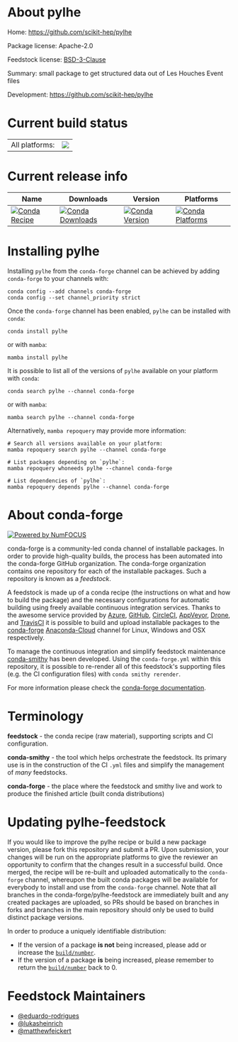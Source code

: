About pylhe
===========

Home: https://github.com/scikit-hep/pylhe

Package license: Apache-2.0

Feedstock license: [BSD-3-Clause](https://github.com/conda-forge/pylhe-feedstock/blob/main/LICENSE.txt)

Summary: small package to get structured data out of Les Houches Event files

Development: https://github.com/scikit-hep/pylhe

Current build status
====================


<table><tr><td>All platforms:</td>
    <td>
      <a href="https://dev.azure.com/conda-forge/feedstock-builds/_build/latest?definitionId=17302&branchName=main">
        <img src="https://dev.azure.com/conda-forge/feedstock-builds/_apis/build/status/pylhe-feedstock?branchName=main">
      </a>
    </td>
  </tr>
</table>

Current release info
====================

| Name | Downloads | Version | Platforms |
| --- | --- | --- | --- |
| [![Conda Recipe](https://img.shields.io/badge/recipe-pylhe-green.svg)](https://anaconda.org/conda-forge/pylhe) | [![Conda Downloads](https://img.shields.io/conda/dn/conda-forge/pylhe.svg)](https://anaconda.org/conda-forge/pylhe) | [![Conda Version](https://img.shields.io/conda/vn/conda-forge/pylhe.svg)](https://anaconda.org/conda-forge/pylhe) | [![Conda Platforms](https://img.shields.io/conda/pn/conda-forge/pylhe.svg)](https://anaconda.org/conda-forge/pylhe) |

Installing pylhe
================

Installing `pylhe` from the `conda-forge` channel can be achieved by adding `conda-forge` to your channels with:

```
conda config --add channels conda-forge
conda config --set channel_priority strict
```

Once the `conda-forge` channel has been enabled, `pylhe` can be installed with `conda`:

```
conda install pylhe
```

or with `mamba`:

```
mamba install pylhe
```

It is possible to list all of the versions of `pylhe` available on your platform with `conda`:

```
conda search pylhe --channel conda-forge
```

or with `mamba`:

```
mamba search pylhe --channel conda-forge
```

Alternatively, `mamba repoquery` may provide more information:

```
# Search all versions available on your platform:
mamba repoquery search pylhe --channel conda-forge

# List packages depending on `pylhe`:
mamba repoquery whoneeds pylhe --channel conda-forge

# List dependencies of `pylhe`:
mamba repoquery depends pylhe --channel conda-forge
```


About conda-forge
=================

[![Powered by
NumFOCUS](https://img.shields.io/badge/powered%20by-NumFOCUS-orange.svg?style=flat&colorA=E1523D&colorB=007D8A)](https://numfocus.org)

conda-forge is a community-led conda channel of installable packages.
In order to provide high-quality builds, the process has been automated into the
conda-forge GitHub organization. The conda-forge organization contains one repository
for each of the installable packages. Such a repository is known as a *feedstock*.

A feedstock is made up of a conda recipe (the instructions on what and how to build
the package) and the necessary configurations for automatic building using freely
available continuous integration services. Thanks to the awesome service provided by
[Azure](https://azure.microsoft.com/en-us/services/devops/), [GitHub](https://github.com/),
[CircleCI](https://circleci.com/), [AppVeyor](https://www.appveyor.com/),
[Drone](https://cloud.drone.io/welcome), and [TravisCI](https://travis-ci.com/)
it is possible to build and upload installable packages to the
[conda-forge](https://anaconda.org/conda-forge) [Anaconda-Cloud](https://anaconda.org/)
channel for Linux, Windows and OSX respectively.

To manage the continuous integration and simplify feedstock maintenance
[conda-smithy](https://github.com/conda-forge/conda-smithy) has been developed.
Using the ``conda-forge.yml`` within this repository, it is possible to re-render all of
this feedstock's supporting files (e.g. the CI configuration files) with ``conda smithy rerender``.

For more information please check the [conda-forge documentation](https://conda-forge.org/docs/).

Terminology
===========

**feedstock** - the conda recipe (raw material), supporting scripts and CI configuration.

**conda-smithy** - the tool which helps orchestrate the feedstock.
                   Its primary use is in the construction of the CI ``.yml`` files
                   and simplify the management of *many* feedstocks.

**conda-forge** - the place where the feedstock and smithy live and work to
                  produce the finished article (built conda distributions)


Updating pylhe-feedstock
========================

If you would like to improve the pylhe recipe or build a new
package version, please fork this repository and submit a PR. Upon submission,
your changes will be run on the appropriate platforms to give the reviewer an
opportunity to confirm that the changes result in a successful build. Once
merged, the recipe will be re-built and uploaded automatically to the
`conda-forge` channel, whereupon the built conda packages will be available for
everybody to install and use from the `conda-forge` channel.
Note that all branches in the conda-forge/pylhe-feedstock are
immediately built and any created packages are uploaded, so PRs should be based
on branches in forks and branches in the main repository should only be used to
build distinct package versions.

In order to produce a uniquely identifiable distribution:
 * If the version of a package **is not** being increased, please add or increase
   the [``build/number``](https://docs.conda.io/projects/conda-build/en/latest/resources/define-metadata.html#build-number-and-string).
 * If the version of a package **is** being increased, please remember to return
   the [``build/number``](https://docs.conda.io/projects/conda-build/en/latest/resources/define-metadata.html#build-number-and-string)
   back to 0.

Feedstock Maintainers
=====================

* [@eduardo-rodrigues](https://github.com/eduardo-rodrigues/)
* [@lukasheinrich](https://github.com/lukasheinrich/)
* [@matthewfeickert](https://github.com/matthewfeickert/)

